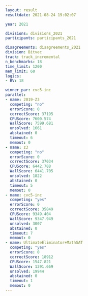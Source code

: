 ```yaml
---
layout: result
resultdate: 2021-08-24 19:02:07

year: 2021

divisions: divisions_2021
participants: participants_2021

disagreements: disagreements_2021
division: Bitvec
track: track_incremental
n_benchmarks: 18
time_limit: 1200
mem_limit: 60
logics:
- BV: 18

winner_par: cvc5-inc
parallel:
- name: 2019-Z3
  competing: "no"
  errorScore: 0
  correctScore: 37195
  CPUScore: 7600.574
  WallScore: 7599.681
  unsolved: 1661
  abstained: 0
  timeout: 6
  memout: 0
- name: z3
  competing: "no"
  errorScore: 0
  correctScore: 37034
  CPUScore: 6442.788
  WallScore: 6441.705
  unsolved: 1822
  abstained: 0
  timeout: 5
  memout: 0
- name: cvc5-inc
  competing: "yes"
  errorScore: 0
  correctScore: 35849
  CPUScore: 9349.404
  WallScore: 9347.949
  unsolved: 3007
  abstained: 0
  timeout: 7
  memout: 0
- name: UltimateEliminator+MathSAT
  competing: "yes"
  errorScore: 0
  correctScore: 18912
  CPUScore: 1547.821
  WallScore: 1391.669
  unsolved: 19944
  abstained: 0
  timeout: 1
  memout: 0
---
```


